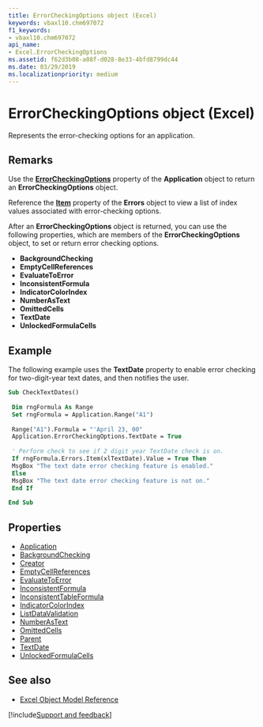 ```yaml
---
title: ErrorCheckingOptions object (Excel)
keywords: vbaxl10.chm697072
f1_keywords:
- vbaxl10.chm697072
api_name:
- Excel.ErrorCheckingOptions
ms.assetid: f62d3b08-a08f-d028-8e33-4bfd8799dc44
ms.date: 03/29/2019
ms.localizationpriority: medium
---
```



# ErrorCheckingOptions object (Excel)

Represents the error-checking options for an application.


## Remarks

Use the **[ErrorCheckingOptions](Excel.Application.ErrorCheckingOptions.md)** property of the **Application** object to return an **ErrorCheckingOptions** object.

Reference the **[Item](Excel.Errors.Item.md)** property of the **Errors** object to view a list of index values associated with error-checking options.

After an **ErrorCheckingOptions** object is returned, you can use the following properties, which are members of the **ErrorCheckingOptions** object, to set or return error checking options.

- **BackgroundChecking**   
- **EmptyCellReferences**   
- **EvaluateToError**   
- **InconsistentFormula**   
- **IndicatorColorIndex**  
- **NumberAsText**   
- **OmittedCells**   
- **TextDate**  
- **UnlockedFormulaCells**
    

## Example

The following example uses the **TextDate** property to enable error checking for two-digit-year text dates, and then notifies the user.

```vb
Sub CheckTextDates() 
 
 Dim rngFormula As Range 
 Set rngFormula = Application.Range("A1") 
 
 Range("A1").Formula = "'April 23, 00" 
 Application.ErrorCheckingOptions.TextDate = True 
 
 ' Perform check to see if 2 digit year TextDate check is on. 
 If rngFormula.Errors.Item(xlTextDate).Value = True Then 
 MsgBox "The text date error checking feature is enabled." 
 Else 
 MsgBox "The text date error checking feature is not on." 
 End If 
 
End Sub
```

## Properties

- [Application](Excel.ErrorCheckingOptions.Application.md)
- [BackgroundChecking](Excel.ErrorCheckingOptions.BackgroundChecking.md)
- [Creator](Excel.ErrorCheckingOptions.Creator.md)
- [EmptyCellReferences](Excel.ErrorCheckingOptions.EmptyCellReferences.md)
- [EvaluateToError](Excel.ErrorCheckingOptions.EvaluateToError.md)
- [InconsistentFormula](Excel.ErrorCheckingOptions.InconsistentFormula.md)
- [InconsistentTableFormula](Excel.ErrorCheckingOptions.InconsistentTableFormula.md)
- [IndicatorColorIndex](Excel.ErrorCheckingOptions.IndicatorColorIndex.md)
- [ListDataValidation](Excel.ErrorCheckingOptions.ListDataValidation.md)
- [NumberAsText](Excel.ErrorCheckingOptions.NumberAsText.md)
- [OmittedCells](Excel.ErrorCheckingOptions.OmittedCells.md)
- [Parent](Excel.ErrorCheckingOptions.Parent.md)
- [TextDate](Excel.ErrorCheckingOptions.TextDate.md)
- [UnlockedFormulaCells](Excel.ErrorCheckingOptions.UnlockedFormulaCells.md)

## See also

- [Excel Object Model Reference](overview/Excel/object-model.md)

[!include[Support and feedback](~/includes/feedback-boilerplate.md)]